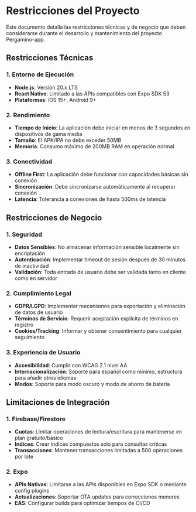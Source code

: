 # Restricciones del Proyecto

Este documento detalla las restricciones técnicas y de negocio que deben considerarse durante el desarrollo y mantenimiento del proyecto Pergamino-app.

## Restricciones Técnicas

### 1. Entorno de Ejecución

- **Node.js**: Versión 20.x LTS
- **React Native**: Limitado a las APIs compatibles con Expo SDK 53
- **Plataformas**: iOS 15+, Android 9+

### 2. Rendimiento

- **Tiempo de Inicio**: La aplicación debe iniciar en menos de 3 segundos en dispositivos de gama media
- **Tamaño**: El APK/IPA no debe exceder 50MB
- **Memoria**: Consumo máximo de 200MB RAM en operación normal

### 3. Conectividad

- **Offline First**: La aplicación debe funcionar con capacidades básicas sin conexión
- **Sincronización**: Debe sincronizarse automáticamente al recuperar conexión
- **Latencia**: Tolerancia a conexiones de hasta 500ms de latencia

## Restricciones de Negocio

### 1. Seguridad

- **Datos Sensibles**: No almacenar información sensible localmente sin encriptación
- **Autenticación**: Implementar timeout de sesión después de 30 minutos de inactividad
- **Validación**: Toda entrada de usuario debe ser validada tanto en cliente como en servidor

### 2. Cumplimiento Legal

- **GDPR/LGPD**: Implementar mecanismos para exportación y eliminación de datos de usuario
- **Términos de Servicio**: Requerir aceptación explícita de términos en registro
- **Cookies/Tracking**: Informar y obtener consentimiento para cualquier seguimiento

### 3. Experiencia de Usuario

- **Accesibilidad**: Cumplir con WCAG 2.1 nivel AA
- **Internacionalización**: Soporte para español como mínimo, estructura para añadir otros idiomas
- **Modos**: Soporte para modo oscuro y modo de ahorro de batería

## Limitaciones de Integración

### 1. Firebase/Firestore

- **Cuotas**: Limitar operaciones de lectura/escritura para mantenerse en plan gratuito/básico
- **Indices**: Crear índices compuestos solo para consultas críticas
- **Transacciones**: Mantener transacciones limitadas a 500 operaciones por lote

### 2. Expo

- **APIs Nativas**: Limitarse a las APIs disponibles en Expo SDK o mediante config plugins
- **Actualizaciones**: Soportar OTA updates para correcciones menores
- **EAS**: Configurar builds para optimizar tiempos de CI/CD
